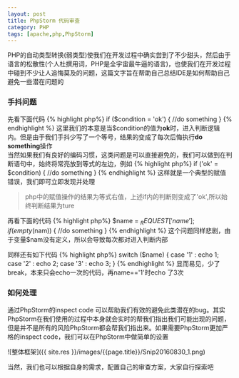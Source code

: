 ```yaml
---
layout: post
title: PhpStorm 代码审查
category: PHP
tags: [apache,php,PhpStorm]
---
```


PHP的自动类型转换(弱类型)使我们在开发过程中确实尝到了不少甜头，然后由于语言的松散性(个人杜撰用词，PHP是全宇宙最牛逼的语言)，也使我们在开发过程中碰到不少让人追悔莫及的问题，这篇文字旨在帮助自己总结IDE是如何帮助自己避免一些潜在问题的  

### 手抖问题
先看下面代码
{% highlight php%}
if ($condition = 'ok') {
    //do something
}
{% endhighlight %} 
这里我们的本意是当$condition的值为**ok**时，进入判断逻辑内。但是由于我们手抖少写了一个等号，结果的变成了每次后悔执行**do something**操作  
当然如果我们有良好的编码习惯，这类问题是可以直接避免的，我们可以做到在判断语句中，始终将常亮放到等式的左边，例如
{% highlight php%}
if ('ok' = $condition) {
    //do something
}
{% endhighlight %} 
这样就是一个典型的赋值错误，我们即可立即发现并处理

>php中的赋值操作的结果为等式右值，上述if内的判断则变成了'ok',所以始终判断结果为ture

再看下面的代码
{% highlight php%}
$name = $_REQUEST['name'];
if (empty($nam)) {
    //do something
}
{% endhighlight %} 
这个问题同样悲剧，由于变量$nam没有定义，所以会导致每次都对进入判断内部

同样还有如下代码
{% highlight php%}
switch ($name) {
    case '1' : echo 1;
    case '2' : echo 2;
    case '3' : echo 3;
}
{% endhighlight %} 
显而易见，少了break，本来只会echo一次的代码，再name=='1'时echo 了3次

### 如何处理
通过PhpStorm的inspect code 可以帮助我们有效的避免此类潜在的bug。其实PhpStorm在我们使用的过程中本身就会实时的帮我们指出我们可能出现的问题，但是并不是所有的风险PhpStorm都会帮我们指出来。如果需要PhpStorm更加严格的inspect code，我们可以在PhpStorm中做简单的设置

![整体框架]({{ site.res }}/images/{{page.title}}/Snip20160830_1.png)

当然，我们也可以根据自身的需求，配置自己的审查方案，大家自行探索吧






